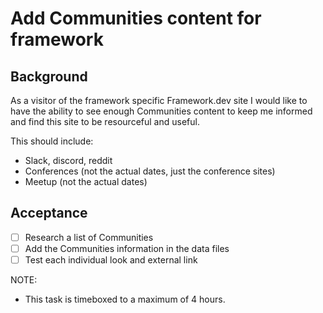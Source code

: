 # Add Communities content for framework

## Background

As a visitor of the framework specific Framework.dev site I would like to have the ability to see enough Communities content to keep me informed and find this site to be resourceful and useful.

This should include:
- Slack, discord, reddit
- Conferences (not the actual dates, just the conference sites)
- Meetup (not the actual dates)

## Acceptance


- [ ] Research a list of Communities
- [ ] Add the Communities information in the data files
- [ ] Test each individual look and external link

NOTE:
- This task is timeboxed to a maximum of 4 hours.
